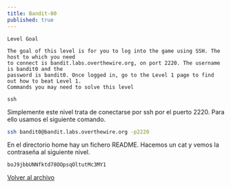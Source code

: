 ```yaml
---
title: Bandit-00
published: true
---
```


```
Level Goal

The goal of this level is for you to log into the game using SSH. The host to which you need
to connect is bandit.labs.overthewire.org, on port 2220. The username is bandit0 and the
password is bandit0. Once logged in, go to the Level 1 page to find out how to beat Level 1.
Commands you may need to solve this level

ssh
```
Simplemente este nivel trata de conectarse por ssh por el puerto 2220. Para ello usamos el siguiente comando.

```bash
ssh bandit0@bandit.labs.overthewire.org -p2220
```
En el directorio home hay un fichero README. Hacemos un cat y vemos la contraseña al siguiente nivel.

```
boJ9jbbUNNfktd78OOpsqOltutMc3MY1
```

[Volver al archivo](archive)
